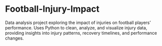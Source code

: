 # Football-Injury-Impact
Data analysis project exploring the impact of injuries on football players’ performance. Uses Python to clean, analyze, and visualize injury data, providing insights into injury patterns, recovery timelines, and performance changes.
